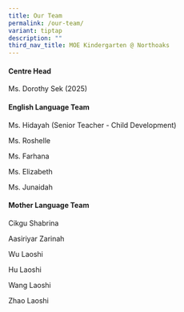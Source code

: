 ```yaml
---
title: Our Team
permalink: /our-team/
variant: tiptap
description: ""
third_nav_title: MOE Kindergarten @ Northoaks
---
```

<h4><strong>Centre Head</strong></h4>
<p>Ms. Dorothy Sek (2025)</p>
<p></p>
<h4><strong>English Language Team</strong></h4>
<p>Ms. Hidayah (Senior Teacher - Child Development)</p>
<p>Ms. Roshelle</p>
<p>Ms. Farhana</p>
<p>Ms. Elizabeth</p>
<p>Ms. Junaidah</p>
<p></p>
<h4><strong>Mother Language Team</strong></h4>
<p>Cikgu Shabrina</p>
<p>Aasiriyar Zarinah</p>
<p>Wu Laoshi</p>
<p>Hu Laoshi</p>
<p>Wang Laoshi</p>
<p>Zhao Laoshi</p>